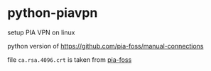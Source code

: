 # python-piavpn

setup PIA VPN on linux

python version of https://github.com/pia-foss/manual-connections

file `ca.rsa.4096.crt` is taken from [pia-foss](https://github.com/pia-foss/manual-connections)
